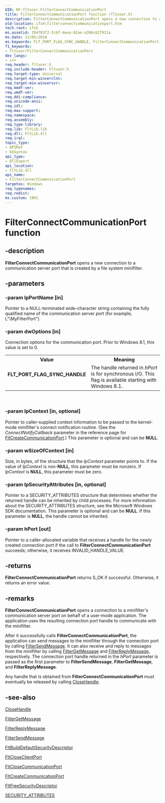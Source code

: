 ```yaml
---
UID: NF:fltuser.FilterConnectCommunicationPort
title: FilterConnectCommunicationPort function (fltuser.h)
description: FilterConnectCommunicationPort opens a new connection to a communication server port that is created by a file system minifilter.
old-location: ifsk\filterconnectcommunicationport.htm
tech.root: ifsk
ms.assetid: 294783f2-2cbf-4eea-82ae-a396c62f911a
ms.date: 12/05/2018
ms.keywords: FLT_PORT_FLAG_SYNC_HANDLE, FilterConnectCommunicationPort, FilterConnectCommunicationPort function [Installable File System Drivers], FltWin32ApiRef_3459349f-ecfb-47c0-ae70-3f75e1d18435.xml, fltuser/FilterConnectCommunicationPort, ifsk.filterconnectcommunicationport
f1_keywords:
- fltuser/FilterConnectCommunicationPort
dev_langs:
- c++
req.header: fltuser.h
req.include-header: Fltuser.h
req.target-type: Universal
req.target-min-winverclnt: 
req.target-min-winversvr: 
req.kmdf-ver: 
req.umdf-ver: 
req.ddi-compliance: 
req.unicode-ansi: 
req.idl: 
req.max-support: 
req.namespace: 
req.assembly: 
req.type-library: 
req.lib: FltLib.lib
req.dll: FltLib.dll
req.irql: 
topic_type:
- APIRef
- kbSyntax
api_type:
- DllExport
api_location:
- FltLib.dll
api_name:
- FilterConnectCommunicationPort
targetos: Windows
req.typenames: 
req.redist: 
ms.custom: 19H1
---
```


# FilterConnectCommunicationPort function


## -description


<b>FilterConnectCommunicationPort</b> opens a new connection to a communication server port that is created by a file system minifilter. 


## -parameters




### -param lpPortName [in]

Pointer to a NULL-terminated wide-character string containing the fully qualified name of the communication server port (for example, L"\\MyFilterPort"). 


### -param dwOptions [in]

Connection options for the communication port. Prior to Windows 8.1, this value is set to 0.

<table>
<tr>
<th>Value</th>
<th>Meaning</th>
</tr>
<tr>
<td width="40%"><a id="FLT_PORT_FLAG_SYNC_HANDLE"></a><a id="flt_port_flag_sync_handle"></a><dl>
<dt><b>FLT_PORT_FLAG_SYNC_HANDLE</b></dt>
</dl>
</td>
<td width="60%">
The handle returned in <i>hPort</i> is for synchronous I/O. This flag is available starting with Windows 8.1.

</td>
</tr>
</table>
 


### -param lpContext [in, optional]

Pointer to caller-supplied context information to be passed to the kernel-mode minifilter's connect notification routine. (See the <i>ConnectNotifyCallback</i> parameter in the reference page for <a href="https://docs.microsoft.com/windows-hardware/drivers/ddi/content/fltkernel/nf-fltkernel-fltcreatecommunicationport">FltCreateCommunicationPort</a>.) This parameter is optional and can be <b>NULL</b>. 


### -param wSizeOfContext [in]

Size, in bytes, of the structure that the <i>lpContext</i> parameter points to. If the value of <i>lpContext</i> is non-<b>NULL</b>, this parameter must be nonzero. If <i>lpContext</i> is <b>NULL</b>, this parameter must be zero. 


### -param lpSecurityAttributes [in, optional]

Pointer to a SECURITY_ATTRIBUTES structure that determines whether the returned handle can be inherited by child processes. For more information about the SECURITY_ATTRIBUTES structure, see the Microsoft Windows SDK documentation. This parameter is optional and can be <b>NULL</b>. If this parameter is <b>NULL</b>, the handle cannot be inherited. 


### -param hPort [out]

Pointer to a caller-allocated variable that receives a handle for the newly created connection port if the call to <b>FilterConnectCommunicationPort</b> succeeds; otherwise, it receives INVALID_HANDLE_VALUE. 


## -returns



<b>FilterConnectCommunicationPort</b> returns S_OK if successful. Otherwise, it returns an error value. 




## -remarks



<b>FilterConnectCommunicationPort</b> opens a connection to a minifilter's communication server port on behalf of a user-mode application. The application uses the resulting connection port handle to communicate with the minifilter. 

After it successfully calls <b>FilterConnectCommunicationPort</b>, the application can send messages to the minifilter through the connection port by calling <a href="https://docs.microsoft.com/windows/desktop/api/fltuser/nf-fltuser-filtersendmessage">FilterSendMessage</a>. It can also receive and reply to messages from the minifilter by calling <a href="https://docs.microsoft.com/windows/desktop/api/fltuser/nf-fltuser-filtergetmessage">FilterGetMessage</a> and <a href="https://docs.microsoft.com/windows/desktop/api/fltuser/nf-fltuser-filterreplymessage">FilterReplyMessage</a>, respectively. The connection port handle returned in the <i>hPort</i> parameter is passed as the first parameter to <b>FilterSendMessage</b>, <b>FilterGetMessage</b>, and <b>FilterReplyMessage</b>. 

Any handle that is obtained from <b>FilterConnectCommunicationPort</b> must eventually be released by calling <a href="https://go.microsoft.com/fwlink/p/?linkid=139078">CloseHandle</a>. 




## -see-also




<a href="https://go.microsoft.com/fwlink/p/?linkid=139078">CloseHandle</a>



<a href="https://docs.microsoft.com/windows/desktop/api/fltuser/nf-fltuser-filtergetmessage">FilterGetMessage</a>



<a href="https://docs.microsoft.com/windows/desktop/api/fltuser/nf-fltuser-filterreplymessage">FilterReplyMessage</a>



<a href="https://docs.microsoft.com/windows/desktop/api/fltuser/nf-fltuser-filtersendmessage">FilterSendMessage</a>



<a href="https://docs.microsoft.com/windows-hardware/drivers/ddi/content/fltkernel/nf-fltkernel-fltbuilddefaultsecuritydescriptor">FltBuildDefaultSecurityDescriptor</a>



<a href="https://docs.microsoft.com/windows-hardware/drivers/ddi/content/fltkernel/nf-fltkernel-fltcloseclientport">FltCloseClientPort</a>



<a href="https://docs.microsoft.com/windows-hardware/drivers/ddi/content/fltkernel/nf-fltkernel-fltclosecommunicationport">FltCloseCommunicationPort</a>



<a href="https://docs.microsoft.com/windows-hardware/drivers/ddi/content/fltkernel/nf-fltkernel-fltcreatecommunicationport">FltCreateCommunicationPort</a>



<a href="https://docs.microsoft.com/windows-hardware/drivers/ddi/content/fltkernel/nf-fltkernel-fltfreesecuritydescriptor">FltFreeSecurityDescriptor</a>



<a href="https://go.microsoft.com/fwlink/p/?linkid=139079">SECURITY_ATTRIBUTES</a>
 

 

